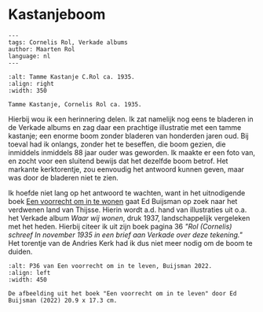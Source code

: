 # Kastanjeboom

```{post} 2023-11-04
---
tags: Cornelis Rol, Verkade albums
author: Maarten Rol
language: nl
---
```

```{figure} /images/kastanjeboom.png
:alt: Tamme Kastanje C.Rol ca. 1935.
:align: right
:width: 350

Tamme Kastanje, Cornelis Rol ca. 1935.
```


Hierbij wou ik een herinnering delen.
Ik zat namelijk nog eens te bladeren in de Verkade albums en zag daar een prachtige illustratie met een tamme kastanje;
een enorme boom zonder bladeren van honderden jaren oud.
Bij toeval had ik onlangs, zonder het te beseffen, die boom gezien, die inmiddels inmiddels 88 jaar ouder was geworden.
Ik maakte er een foto van, en zocht voor een sluitend bewijs dat het dezelfde boom betrof.
Het markante kerktorentje, zou eenvoudig het antwoord kunnen geven, maar was door de bladeren niet te zien.

Ik hoefde niet lang op het antwoord te wachten, want in het uitnodigende boek  [Een voorrecht om in te wonen](https://www.voordekunst.nl/projecten/13935-een-voorrecht-om-in-te-leven) gaat Ed Buijsman op zoek naar het verdwenen land van Thijsse.
Hierin wordt a.d. hand van illustraties uit o.a. het Verkade album *Waar wij wonen*, druk 1937, landschappelijk vergeleken met het heden.
Hierbij citeer ik uit zijn boek pagina 36 *"Rol (Cornelis) schreef In november 1935 in een brief aan Verkade over deze tekening."*
Het torentje van de Andries Kerk had ik dus niet meer nodig om de boom te duiden.


```{figure} /images/waar_wij_wonen_kastanjeboom.png
:alt: P36 van Een voorrecht om in te leven, Buijsman 2022.
:align: left
:width: 450

De afbeelding uit het boek "Een voorrecht om in te leven" door Ed Buijsman (2022) 20.9 x 17.3 cm.
```
